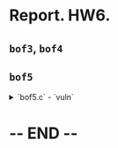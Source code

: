 # Report. HW6.

## `bof3`, `bof4`

## `bof5`

<details>
    <summary>`bof5.c` - `vuln`</summary>
    <p>
        
    ```c
        void vuln() {
            int innocent;
            char buf[BUF_SIZE];
            gets(buf);
            printf("Hello " Y "%s" E "!\n", buf);

            if (innocent == KEY) {
                if (setreuid(1006, 1006)) {
                    perror("setuid");
                    exit(1);
                }
                if (setregid(1006, 1006)) {
                    perror("setgid");
                    exit(1);
                }
                system(buf);
            }
        }
    ```
    
    </p>
</details>

# -- END --

